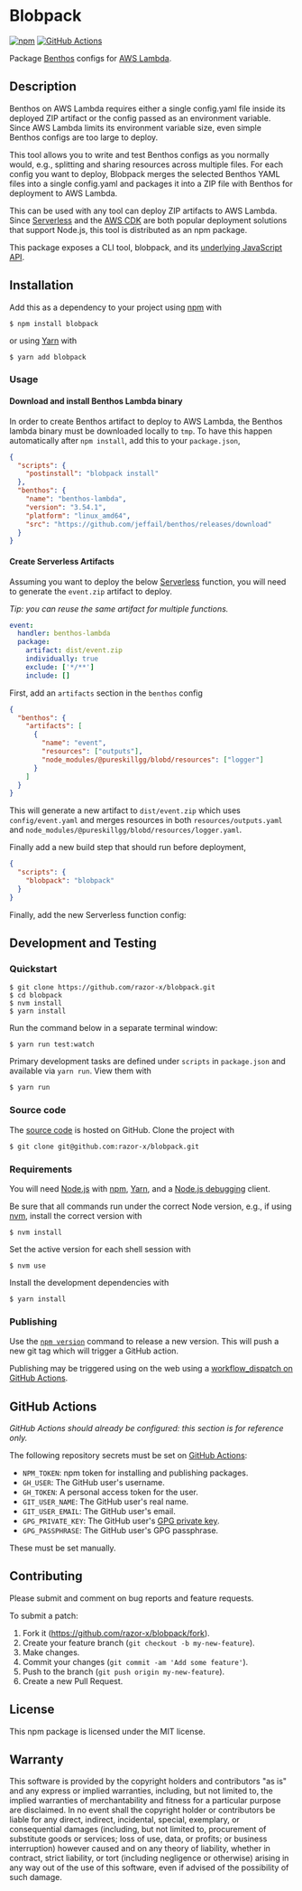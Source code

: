 # Blobpack

[![npm](https://img.shields.io/npm/v/@razor-x/blobpack.svg)](https://www.npmjs.com/package/blobpack)
[![GitHub Actions](https://github.com/razor-x/blobpack/workflows/main/badge.svg)](https://github.com/razor-x/blobpack/actions)

Package [Benthos] configs for [AWS Lambda].

[Benthos]: https://www.benthos.dev/
[AWS Lambda]: https://aws.amazon.com/lambda/

## Description

Benthos on AWS Lambda requires either a single config.yaml file inside its
deployed ZIP artifact or the config passed as an environment variable.
Since AWS Lambda limits its environment variable size, even simple Benthos configs
are too large to deploy.

This tool allows you to write and test Benthos configs as you normally would,
e.g., splitting and sharing resources across multiple files.
For each config you want to deploy, Blobpack merges
the selected Benthos YAML files into a single config.yaml and
packages it into a ZIP file with Benthos for deployment to AWS Lambda.

This can be used with any tool can deploy ZIP artifacts to AWS Lambda.
Since [Serverless] and the [AWS CDK] are both popular deployment
solutions that support Node.js, this tool is distributed as an npm package.

This package exposes a CLI tool, blobpack,
and its [underlying JavaScript API](http://io.evansosenko.com/blobpack/).

[Serverless]: https://serverless.com/
[AWS CDK]: https://aws.amazon.com/cdk/

## Installation

Add this as a dependency to your project using [npm] with

```
$ npm install blobpack
```

or using [Yarn] with

```
$ yarn add blobpack
```

[npm]: https://www.npmjs.com/
[Yarn]: https://yarnpkg.com/

### Usage

#### Download and install Benthos Lambda binary

In order to create Benthos artifact to deploy to AWS Lambda,
the Benthos lambda binary must be downloaded locally to `tmp`.
To have this happen automatically after `npm install`,
add this to your `package.json`,

```json
{
  "scripts": {
    "postinstall": "blobpack install"
  },
  "benthos": {
    "name": "benthos-lambda",
    "version": "3.54.1",
    "platform": "linux_amd64",
    "src": "https://github.com/jeffail/benthos/releases/download"
  }
}
```

#### Create Serverless Artifacts

Assuming you want to deploy the below [Serverless] function,
you will need to generate the `event.zip` artifact to deploy.

_Tip: you can reuse the same artifact for multiple functions._

```yaml
event:
  handler: benthos-lambda
  package:
    artifact: dist/event.zip
    individually: true
    exclude: ['*/**']
    include: []
```

First, add an `artifacts` section in the `benthos` config

```json
{
  "benthos": {
    "artifacts": [
      {
        "name": "event",
        "resources": ["outputs"],
        "node_modules/@pureskillgg/blobd/resources": ["logger"]
      }
    ]
  }
}
```

This will generate a new artifact to `dist/event.zip` which uses
`config/event.yaml` and merges resources in both
`resources/outputs.yaml` and `node_modules/@pureskillgg/blobd/resources/logger.yaml`.

Finally add a new build step that should run before deployment,

```json
{
  "scripts": {
    "blobpack": "blobpack"
  }
}
```

Finally, add the new Serverless function config:

## Development and Testing

### Quickstart

```
$ git clone https://github.com/razor-x/blobpack.git
$ cd blobpack
$ nvm install
$ yarn install
```

Run the command below in a separate terminal window:

```
$ yarn run test:watch
```

Primary development tasks are defined under `scripts` in `package.json`
and available via `yarn run`.
View them with

```
$ yarn run
```

### Source code

The [source code] is hosted on GitHub.
Clone the project with

```
$ git clone git@github.com:razor-x/blobpack.git
```

[source code]: https://github.com/razor-x/blobpack

### Requirements

You will need [Node.js] with [npm], [Yarn], and a [Node.js debugging] client.

Be sure that all commands run under the correct Node version, e.g.,
if using [nvm], install the correct version with

```
$ nvm install
```

Set the active version for each shell session with

```
$ nvm use
```

Install the development dependencies with

```
$ yarn install
```

[Node.js]: https://nodejs.org/
[Node.js debugging]: https://nodejs.org/en/docs/guides/debugging-getting-started/
[npm]: https://www.npmjs.com/
[nvm]: https://github.com/creationix/nvm

### Publishing

Use the [`npm version`][npm-version] command to release a new version.
This will push a new git tag which will trigger a GitHub action.

Publishing may be triggered using on the web
using a [workflow_dispatch on GitHub Actions].

[npm-version]: https://docs.npmjs.com/cli/version
[workflow_dispatch on GitHub Actions]: https://github.com/razor-x/blobpack/actions?query=workflow%3Aversion

## GitHub Actions

_GitHub Actions should already be configured: this section is for reference only._

The following repository secrets must be set on [GitHub Actions]:

- `NPM_TOKEN`: npm token for installing and publishing packages.
- `GH_USER`: The GitHub user's username.
- `GH_TOKEN`: A personal access token for the user.
- `GIT_USER_NAME`: The GitHub user's real name.
- `GIT_USER_EMAIL`: The GitHub user's email.
- `GPG_PRIVATE_KEY`: The GitHub user's [GPG private key].
- `GPG_PASSPHRASE`: The GitHub user's GPG passphrase.

These must be set manually.

[GitHub Actions]: https://github.com/features/actions
[GPG private key]: https://github.com/marketplace/actions/import-gpg#prerequisites

## Contributing

Please submit and comment on bug reports and feature requests.

To submit a patch:

1. Fork it (https://github.com/razor-x/blobpack/fork).
2. Create your feature branch (`git checkout -b my-new-feature`).
3. Make changes.
4. Commit your changes (`git commit -am 'Add some feature'`).
5. Push to the branch (`git push origin my-new-feature`).
6. Create a new Pull Request.

## License

This npm package is licensed under the MIT license.

## Warranty

This software is provided by the copyright holders and contributors "as is" and
any express or implied warranties, including, but not limited to, the implied
warranties of merchantability and fitness for a particular purpose are
disclaimed. In no event shall the copyright holder or contributors be liable for
any direct, indirect, incidental, special, exemplary, or consequential damages
(including, but not limited to, procurement of substitute goods or services;
loss of use, data, or profits; or business interruption) however caused and on
any theory of liability, whether in contract, strict liability, or tort
(including negligence or otherwise) arising in any way out of the use of this
software, even if advised of the possibility of such damage.
